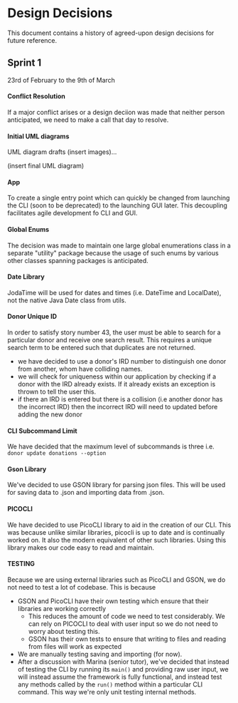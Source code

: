 # Design Decisions

This document contains a history of agreed-upon design decisions for future reference.

## Sprint 1
23rd of February to the 9th of March

#### Conflict Resolution
If a major conflict arises or a design deciion was made that neither person anticipated, we need to make a call that day to resolve. 

#### Initial UML diagrams
UML diagram drafts (insert images)... 

(insert final UML diagram)

#### App
To create a single entry point which can quickly be changed from launching the CLI (soon to be deprecated) to the launching GUI later. This decoupling facilitates agile development fo CLI and GUI.

#### Global Enums
The decision was made to maintain one large global enumerations class in a separate "utility" package because the usage of such enums by various other classes spanning packages is anticipated.

#### Date Library
JodaTime will be used for dates and times (i.e. DateTime and LocalDate), not the native Java Date class from utils.

#### Donor Unique ID
In order to satisfy story number 43, the user must be able to search for a particular donor and receive one search result. 
This requires a unique search term to be entered such that duplicates are not returned. 

* we have decided to use a donor's IRD number to distinguish one donor from another, whom have colliding names.
* we will check for uniqueness within our application by checking if a donor with the IRD already exists. If it already exists an exception is thrown to tell the user this.
* if there an IRD is entered but there is a collision (i.e another donor has the incorrect IRD) then the incorrect IRD will need to updated before adding the new donor

#### CLI Subcommand Limit
We have decided that the maximum level of subcommands is three i.e. `donor update donations --option`

#### Gson Library
We've decided to use GSON library for parsing json files. This will be used for saving data to .json and importing data from .json.

#### PICOCLI
We have decided to use PicoCLI library to aid in the creation of our CLI. This was because unlike similar libraries, picocli is up to date and is continually worked on. It also the modern equivalent of other such libraries.
Using this library makes our code easy to read and maintain.

#### TESTING
Because we are using external libraries such as PicoCLI and GSON, we do not need to test a lot of codebase. This is because
* GSON and PicoCLI have their own testing which ensure that their libraries are working correctly
    * This reduces the amount of code we need to test considerably. We can rely on PICOCLI to deal with user input so we do not need to worry about testing this.
    * GSON has their own tests to ensure that writing to files and reading from files will work as expected
* We are manually testing saving and importing (for now).
* After a discussion with Marina (senior tutor), we've decided that instead of testing the CLI by running its `main()` and 
providing raw user input, we will instead assume the framework is fully functional, and instead test any methods called 
by the `run()` method within a particular CLI command. This way we're only unit testing internal methods.
 
